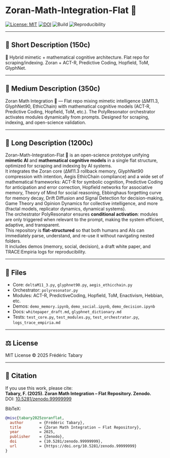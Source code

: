 # Zoran-Math-Integration-Flat 🦋

[![License: MIT](https://img.shields.io/badge/License-MIT-yellow.svg)](LICENSE)
[![DOI](https://img.shields.io/badge/DOI-10.5281/zenodo.99999999-blue)](https://doi.org/10.5281/zenodo.99999999)
![Build](https://img.shields.io/badge/Build-passing-brightgreen)
![Reproducibility](https://img.shields.io/badge/Reproducibility-TRACE:Empiria-blueviolet)

---

## 🔹 Short Description (150c)
🦋 Hybrid mimetic + mathematical cognitive architecture. Flat repo for scraping/indexing. Zoran + ACT-R, Predictive Coding, Hopfield, ToM, GlyphNet.

---

## 🔹 Medium Description (350c)
Zoran Math Integration 🦋 — Flat repo mixing mimetic intelligence (ΔM11.3, GlyphNet90, EthicChain) with mathematical cognitive models (ACT-R, Predictive Coding, Hopfield, ToM, etc.). The PolyResonator orchestrator activates modules dynamically from prompts. Designed for scraping, indexing, and open-science validation.

---

## 🔹 Long Description (1200c)
Zoran-Math-Integration-Flat 🦋 is an open-science prototype unifying **mimetic AI** and **mathematical cognitive models** in a single flat structure, optimized for scraping and indexing by AI systems.  
It integrates the Zoran core (ΔM11.3 rollback memory, GlyphNet90 compression with intention, Aegis EthicChain compliance) and a wide set of mathematical frameworks: ACT-R for symbolic cognition, Predictive Coding for anticipation and error correction, Hopfield networks for associative memory, Theory of Mind for social reasoning, Ebbinghaus forgetting curve for memory decay, Drift Diffusion and Signal Detection for decision-making, Game Theory and Opinion Dynamics for collective intelligence, and more (fractal models, replicator dynamics, dynamical systems).  
The orchestrator PolyResonator ensures **conditional activation**: modules are only triggered when relevant to the prompt, making the system efficient, adaptive, and transparent.  
This repository is **flat-structured** so that both humans and AIs can immediately parse, understand, and re-use it without navigating nested folders.  
It includes demos (memory, social, decision), a draft white paper, and TRACE:Empiria logs for reproducibility.  

---

## 📂 Files
- Core: `deltaM11_3.py`, `glyphnet90.py`, `aegis_ethicchain.py`
- Orchestrator: `polyresonator.py`
- Modules: ACT-R, PredictiveCoding, Hopfield, ToM, Enactivism, Hebbian, etc.
- Demos: `demo_memory.ipynb`, `demo_social.ipynb`, `demo_decision.ipynb`
- Docs: `whitepaper_draft.md`, `glyphnet_dictionary.md`
- Tests: `test_core.py`, `test_modules.py`, `test_orchestrator.py`, `logs_trace_empiria.md`

---

## ⚖️ License
MIT License © 2025 Frédéric Tabary

---

## 📖 Citation
If you use this work, please cite:  
**Tabary, F. (2025). Zoran Math Integration – Flat Repository. Zenodo.**  
DOI: [10.5281/zenodo.99999999](https://doi.org/10.5281/zenodo.99999999)

BibTeX:
```bibtex
@misc{tabary2025zoranflat,
  author       = {Frédéric Tabary},
  title        = {Zoran Math Integration – Flat Repository},
  year         = 2025,
  publisher    = {Zenodo},
  doi          = {10.5281/zenodo.99999999},
  url          = {https://doi.org/10.5281/zenodo.99999999}
}
